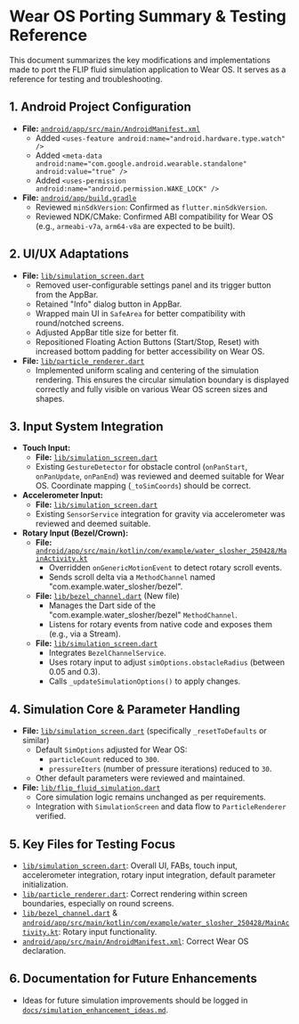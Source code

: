 # Wear OS Porting Summary & Testing Reference

This document summarizes the key modifications and implementations made to port the FLIP fluid simulation application to Wear OS. It serves as a reference for testing and troubleshooting.

## 1. Android Project Configuration
*   **File:** [`android/app/src/main/AndroidManifest.xml`](android/app/src/main/AndroidManifest.xml)
    *   Added `<uses-feature android:name="android.hardware.type.watch" />`
    *   Added `<meta-data android:name="com.google.android.wearable.standalone" android:value="true" />`
    *   Added `<uses-permission android:name="android.permission.WAKE_LOCK" />`
*   **File:** [`android/app/build.gradle`](android/app/build.gradle)
    *   Reviewed `minSdkVersion`: Confirmed as `flutter.minSdkVersion`.
    *   Reviewed NDK/CMake: Confirmed ABI compatibility for Wear OS (e.g., `armeabi-v7a`, `arm64-v8a` are expected to be built).

## 2. UI/UX Adaptations
*   **File:** [`lib/simulation_screen.dart`](lib/simulation_screen.dart)
    *   Removed user-configurable settings panel and its trigger button from the AppBar.
    *   Retained "Info" dialog button in AppBar.
    *   Wrapped main UI in `SafeArea` for better compatibility with round/notched screens.
    *   Adjusted AppBar title size for better fit.
    *   Repositioned Floating Action Buttons (Start/Stop, Reset) with increased bottom padding for better accessibility on Wear OS.
*   **File:** [`lib/particle_renderer.dart`](lib/particle_renderer.dart)
    *   Implemented uniform scaling and centering of the simulation rendering. This ensures the circular simulation boundary is displayed correctly and fully visible on various Wear OS screen sizes and shapes.

## 3. Input System Integration
*   **Touch Input:**
    *   **File:** [`lib/simulation_screen.dart`](lib/simulation_screen.dart)
    *   Existing `GestureDetector` for obstacle control (`onPanStart`, `onPanUpdate`, `onPanEnd`) was reviewed and deemed suitable for Wear OS. Coordinate mapping (`_toSimCoords`) should be correct.
*   **Accelerometer Input:**
    *   **File:** [`lib/simulation_screen.dart`](lib/simulation_screen.dart)
    *   Existing `SensorService` integration for gravity via accelerometer was reviewed and deemed suitable.
*   **Rotary Input (Bezel/Crown):**
    *   **File:** [`android/app/src/main/kotlin/com/example/water_slosher_250428/MainActivity.kt`](android/app/src/main/kotlin/com/example/water_slosher_250428/MainActivity.kt)
        *   Overridden `onGenericMotionEvent` to detect rotary scroll events.
        *   Sends scroll delta via a `MethodChannel` named "com.example.water_slosher/bezel".
    *   **File:** [`lib/bezel_channel.dart`](lib/bezel_channel.dart) (New file)
        *   Manages the Dart side of the "com.example.water_slosher/bezel" `MethodChannel`.
        *   Listens for rotary events from native code and exposes them (e.g., via a Stream).
    *   **File:** [`lib/simulation_screen.dart`](lib/simulation_screen.dart)
        *   Integrates `BezelChannelService`.
        *   Uses rotary input to adjust `simOptions.obstacleRadius` (between 0.05 and 0.3).
        *   Calls `_updateSimulationOptions()` to apply changes.

## 4. Simulation Core & Parameter Handling
*   **File:** [`lib/simulation_screen.dart`](lib/simulation_screen.dart) (specifically `_resetToDefaults` or similar)
    *   Default `SimOptions` adjusted for Wear OS:
        *   `particleCount` reduced to `300`.
        *   `pressureIters` (number of pressure iterations) reduced to `30`.
    *   Other default parameters were reviewed and maintained.
*   **File:** [`lib/flip_fluid_simulation.dart`](lib/flip_fluid_simulation.dart)
    *   Core simulation logic remains unchanged as per requirements.
    *   Integration with `SimulationScreen` and data flow to `ParticleRenderer` verified.

## 5. Key Files for Testing Focus
*   [`lib/simulation_screen.dart`](lib/simulation_screen.dart): Overall UI, FABs, touch input, accelerometer integration, rotary input integration, default parameter initialization.
*   [`lib/particle_renderer.dart`](lib/particle_renderer.dart): Correct rendering within screen boundaries, especially on round screens.
*   [`lib/bezel_channel.dart`](lib/bezel_channel.dart) & [`android/app/src/main/kotlin/com/example/water_slosher_250428/MainActivity.kt`](android/app/src/main/kotlin/com/example/water_slosher_250428/MainActivity.kt): Rotary input functionality.
*   [`android/app/src/main/AndroidManifest.xml`](android/app/src/main/AndroidManifest.xml): Correct Wear OS declaration.

## 6. Documentation for Future Enhancements
*   Ideas for future simulation improvements should be logged in [`docs/simulation_enhancement_ideas.md`](docs/simulation_enhancement_ideas.md).